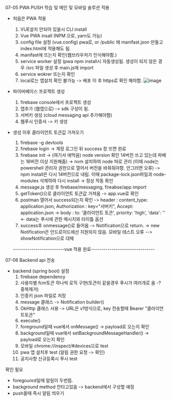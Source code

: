 07-05 PWA PUSH 학습 및 메인 및 모바일 솔루션 적용   



- 처음은 PWA 적용    

  1. VUE설치 안되어 있을시  CLI install   
  2. Vue PWA insall (NPM 으로, yarn도 가능)
  3. config file 설정 (vue.config) pwa로, or /public 에 manifast.json 만들고 index.html에 적용해도 됨.
  4. manifast에 뜨는지 확인(웹브라우저가 인식해야함.)
  5. service worker 설정 (pwa npm install시 자동생성됨. 생성이 되지 않은 경우 /src 파일 생성 후 main.js에 import
  6. service wokrer 뜨는지 확인
  7. local로는 앱설치 확인 불가능 -> 배포 이 후 https로 확인 해야함. 
![image](https://user-images.githubusercontent.com/38419394/177259076-d3b4940a-1840-409a-a927-6dec82869cf2.png)

- 파이버베이스 프로젝트 생성
  1. firebase console에서 프로젝트 생성 
  2. 앱추가 (웹앱으로) -> sdk 구성이 됨.
  3. 서버키 생성 (cloud messaging api 추가해야함)
  4. 웹푸시 인증서 -> 키 생성
 
 
- 생성 이후 클라이언트 토큰값 가져오기
  1. firebase -g devtools
  2. firebase login -> 계정 로그인 뒤 success 창 뜨면 완료
  3. firebase init -> (여기서 애먹음) node version 확인 14버전 쓰고 있는데 파베는 16버전 이상 지원해줌) 
   -> nvm 설치하여 node 따로 관리 (이때 node는 powershell 관리자 권한으로 열어서 버전을 바꿔줘야함. 안그러면 오류) 
   -> npm install은 다시 14버전으로 내림. 이때 package-lock.json파일과 node-modules 삭제하여 다시 install
   -> 정상 작동 확인
  4. message.js 생성 후 firebase/messaging, fireabse/app import
  5. getToken()으로 클라이언트 토큰값 가져옴 -> app.vue로 확인
  6. postman 열어서 success되는지 확인
   -> header : content_type: application.json, Authorization : key="서버키", Accept: application.json
   -> body : to: '클라이언트 토큰', priority: 'high', 'data': '' <- data는 푸시에 관한 메시지와 타이틀 옵션
  7. success후 onmessage()로 들어옴 ->  Notification으로 return.
   -> new Notification은 안드로이드에선 지원되지 않음. 모바일 테스트 오류 --> showNotification으로 대체
   
   
   
  -------------------------vue 적용 완료------------------------------- 
  
07-06 Backend api 전송

- backend (spring boot) 설정
  1. firebase dependency
  2. 사용자별 fcm토큰 하나씩 로직 구현(토큰이 같을경우 푸시가 여러개로 옴 -? 중복제거)
  3. 인증키 json 파일로 저장
  4. message 클래스 -> Notification builder()
  5. OkHttp 클래스 사용 -> URL은 v1방식으로, key 전송할때 Bearer "클라이언트토큰"
  6. execute()
  7. foreground일때 vue에서 onMessage() -> payload로 오는지 확인
  8. background일때 vue에서 setBackgroundMessageHandler() -> payload로 오는지 확인
  9. 모바일 chrome://inspect/#devices으로 test
  10. pwa 앱 설치후 test (알림 권한 요청 -> 확인)
  11. 공지사항 신규등록시 푸시 test
  
 확인 필요 
  - foregounrd일때 알림이 두번뜸. 
  - background method 안타고있음 -> backend에서 구성할 예정
  - push올때 즉시 알림 띄우기 
  
       
  

